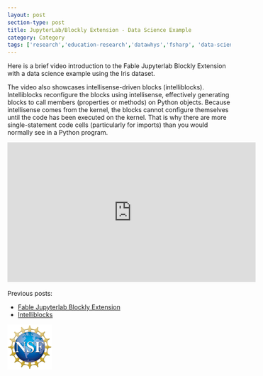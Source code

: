 ```yaml
---
layout: post
section-type: post
title: JupyterLab/Blockly Extension - Data Science Example
category: Category
tags: ['research','education-research','datawhys','fsharp', 'data-science','machine-learning','programming','statistics','ldi']
---
```


Here is a brief video introduction to the Fable Jupyterlab Blockly Extension with a data science example using the Iris dataset. 

The video also showcases intellisense-driven blocks (intelliblocks). Intelliblocks reconfigure the blocks using intellisense, effectively generating blocks to call members (properties or methods) on Python objects. Because intellisense comes from the kernel, the blocks cannot configure themselves until the code has been executed on the kernel. That is why there are more single-statement code cells (particularly for imports) than you would normally see in a Python program.


<iframe width="560" height="315" src="https://www.youtube.com/embed/QG4iqVGSz8Q" frameborder="0" allow="accelerometer; autoplay; encrypted-media; gyroscope; picture-in-picture" allowfullscreen></iframe>

Previous posts:

- [Fable Jupyterlab Blockly Extension](https://olney.ai/category/2019/12/27/jupyterlabblockly.html)
- [Intelliblocks](https://olney.ai/category/2020/01/20/intelliblocks.html)

[![NSF award information](/img/nsf-logo.png "NSF award information")](https://nsf.gov/awardsearch/showAward?AWD_ID=1918751&HistoricalAwards=false)
